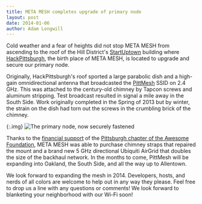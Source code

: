 ```yaml
---
title: META MESH completes upgrade of primary node
layout: post
date: 2014-01-06
author: Adam Longwill
---
```

Cold weather and a fear of heights did not stop META MESH from ascending to the roof of the Hill District's [StartUptown](http://www.startuptown.org/) building where [HackPittsburgh](http://www.hackpittsburgh.org/), the birth place of META MESH, is located to upgrade and secure our primary node.

Originally, HackPittsburgh's roof sported a large parabolic dish and a high-gain omnidirectional antenna that broadcasted the [PittMesh](http://pittmesh.org) SSID on 2.4 GHz. This was attached to the century-old chimney by Tapcon screws and aluminum stripping. Test broadcast resulted in signal a mile away in the South Side. Work originally completed in the Spring of 2013 but by winter, the strain on the dish had torn out the screws in the crumbling brick of the chimney.

{:.img}
![The primary node, now securely fastened](http://i.imgur.com/hUvFbKTl.jpg)

Thanks to the [financial support](http://www.metamesh.org/blog/2013/11/08/awesome-pittsburgh) of the [Pittsburgh chapter of the Awesome Foundation](http://awesomepgh.com/), META MESH was able to purchase chimney straps that repaired the mount and a brand new 5 GHz directional Ubiquiti AirGrid that doubles the size of the backhaul network. In the months to come, PittMesh will be expanding into Oakland, the South Side, and all the way up to Allentown.

We look forward to expanding the mesh in 2014. Developers, hosts, and nerds of all colors are welcome to help out in any way they please. Feel free to drop us a line with any questions or comments! We look forward to blanketing your neighborhood with our Wi-Fi soon!
